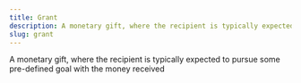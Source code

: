 ```yaml
---
title: Grant
description: A monetary gift, where the recipient is typically expected to pursue some pre-defined goal with the money received
slug: grant
---
```


A monetary gift, where the recipient is typically expected to pursue some pre-defined goal with the money received